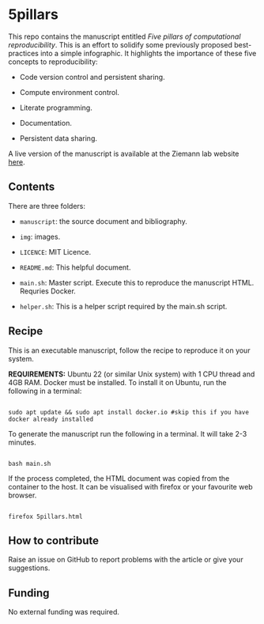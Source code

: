# 5pillars

This repo contains the manuscript entitled *Five pillars of computational reproducibility*.
This is an effort to solidify some previously proposed best-practices into a simple infographic.
It highlights the importance of these five concepts to reproducibility:

* Code version control and persistent sharing.

* Compute environment control.

* Literate programming.

* Documentation.

* Persistent data sharing.

A live version of the manuscript is available at the Ziemann lab website [here](https://ziemann-lab.net/public/5pillars/5pillars.html).

## Contents

There are three folders:

* `manuscript`: the source document and bibliography.

* `img`: images.

* `LICENCE`: MIT Licence.

* `README.md`: This helpful document.

* `main.sh`: Master script. Execute this to reproduce the manuscript HTML. Requries Docker.

* `helper.sh`: This is a helper script required by the main.sh script.

## Recipe

This is an executable manuscript, follow the recipe to reproduce it on your system.

**REQUIREMENTS:** Ubuntu 22 (or similar Unix system) with 1 CPU thread and 4GB RAM.
Docker must be installed.
To install it on Ubuntu, run the following in a terminal:

```

sudo apt update && sudo apt install docker.io #skip this if you have docker already installed

```

To generate the manuscript run the following in a terminal.
It will take 2-3 minutes.

```

bash main.sh

```

If the process completed, the HTML document was copied from the container to the host.
It can be visualised with firefox or your favourite web browser.

```

firefox 5pillars.html

```

## How to contribute

Raise an issue on GitHub to report problems with the article or give your suggestions.

## Funding

No external funding was required.

